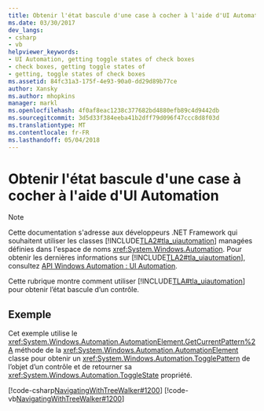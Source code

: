 ```yaml
---
title: Obtenir l'état bascule d'une case à cocher à l'aide d'UI Automation
ms.date: 03/30/2017
dev_langs:
- csharp
- vb
helpviewer_keywords:
- UI Automation, getting toggle states of check boxes
- check boxes, getting toggle states of
- getting, toggle states of check boxes
ms.assetid: 84fc31a3-175f-4e93-90a0-dd29d89b77ce
author: Xansky
ms.author: mhopkins
manager: markl
ms.openlocfilehash: 4f0af8eac1238c377682bd4880efb89c4d9442db
ms.sourcegitcommit: 3d5d33f384eeba41b2dff79d096f47ccc8d8f03d
ms.translationtype: MT
ms.contentlocale: fr-FR
ms.lasthandoff: 05/04/2018
---
```

# <a name="get-the-toggle-state-of-a-check-box-using-ui-automation"></a>Obtenir l'état bascule d'une case à cocher à l'aide d'UI Automation
> [!NOTE]
>  Cette documentation s'adresse aux développeurs .NET Framework qui souhaitent utiliser les classes [!INCLUDE[TLA2#tla_uiautomation](../../../includes/tla2sharptla-uiautomation-md.md)] managées définies dans l'espace de noms <xref:System.Windows.Automation>. Pour obtenir les dernières informations sur [!INCLUDE[TLA2#tla_uiautomation](../../../includes/tla2sharptla-uiautomation-md.md)], consultez [API Windows Automation : UI Automation](http://go.microsoft.com/fwlink/?LinkID=156746).  
  
 Cette rubrique montre comment utiliser [!INCLUDE[TLA#tla_uiautomation](../../../includes/tlasharptla-uiautomation-md.md)] pour obtenir l’état bascule d’un contrôle.  
  
## <a name="example"></a>Exemple  
 Cet exemple utilise le <xref:System.Windows.Automation.AutomationElement.GetCurrentPattern%2A> méthode de la <xref:System.Windows.Automation.AutomationElement> classe pour obtenir un <xref:System.Windows.Automation.TogglePattern> de l’objet d’un contrôle et de retourner sa <xref:System.Windows.Automation.ToggleState> propriété.  
  
 [!code-csharp[NavigatingWithTreeWalker#1200](../../../samples/snippets/csharp/VS_Snippets_Wpf/NavigatingWithTreeWalker/CSharp/ClientClass.cs#1200)]
 [!code-vb[NavigatingWithTreeWalker#1200](../../../samples/snippets/visualbasic/VS_Snippets_Wpf/NavigatingWithTreeWalker/visualbasic/clientclass.vb#1200)]
